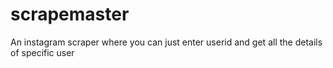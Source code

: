 # scrapemaster
An instagram scraper where you can just enter userid and get all the details of specific user


